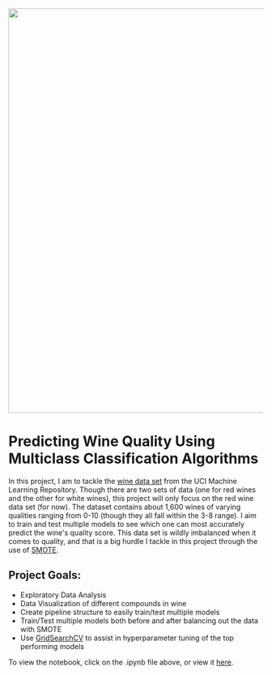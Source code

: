 <div>
  <img src = "https://cf.ltkcdn.net/wine/images/orig/286294-2120x1414-red-wine.jpg" width = "800">
</div>

# Predicting Wine Quality Using Multiclass Classification Algorithms

In this project, I am to tackle the [wine data set](https://archive.ics.uci.edu/ml/datasets/wine+quality) from the UCI Machine Learning Repository. Though there are two sets of data (one for red wines and the other for white wines), this project will only focus on the red wine data set (for now). The dataset contains about 1,600 wines of varying qualities ranging from 0-10 (though they all fall within the 3-8 range). I aim to train and test multiple models to see which one can most accurately predict the wine's quality score. This data set is wildly imbalanced when it comes to quality, and that is a big hurdle I tackle in this project through the use of [SMOTE](https://imbalanced-learn.org/stable/references/generated/imblearn.over_sampling.SMOTE.html).

## Project Goals:
* Exploratory Data Analysis
* Data Visualization of different compounds in wine
* Create pipeline structure to easily train/test multiple models
* Train/Test multiple models both before and after balancing out the data with SMOTE
* Use [GridSearchCV](https://scikit-learn.org/stable/modules/generated/sklearn.model_selection.GridSearchCV.html) to assist in hyperparameter tuning of the top performing models

To view the notebook, click on the .ipynb file above, or view it [here](https://nbviewer.org/github/noah-kg/predicting-wine-quality/blob/main/Predicting%20Wine%20Quality.ipynb).

